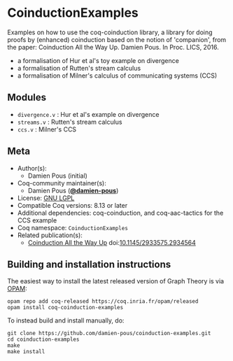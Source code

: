 # CoinductionExamples

Examples on how to use the coq-coinduction library, a library for doing proofs by (enhanced) coinduction based on the notion of 'companion', from the paper:
Coinduction All the Way Up. Damien Pous. In Proc. LICS, 2016.

 - a formalisation of Hur et al's toy example on divergence 
 - a formalisation of Rutten's stream calculus
 - a formalisation of Milner's calculus of communicating systems (CCS)
 
## Modules
 + `divergence.v`  : Hur et al's example on divergence 
 + `streams.v`     : Rutten's stream calculus 
 + `ccs.v`         : Milner's CCS 

## Meta

- Author(s):
  - Damien Pous (initial)
- Coq-community maintainer(s):
  - Damien Pous ([**@damien-pous**](https://github.com/damien-pous))
- License: [GNU LGPL](LICENSE)
- Compatible Coq versions: 8.13 or later
- Additional dependencies: coq-coinduction, and coq-aac-tactics for the CCS example
- Coq namespace: `CoinductionExamples`
- Related publication(s):
  - [Coinduction All the Way Up](https://hal.archives-ouvertes.fr/hal-01259622) doi:[10.1145/2933575.2934564](http://dx.doi.org/10.1145/2933575.2934564)

## Building and installation instructions

The easiest way to install the latest released version of Graph Theory
is via [OPAM](https://opam.ocaml.org/doc/Install.html):

```shell
opam repo add coq-released https://coq.inria.fr/opam/released
opam install coq-coinduction-examples
```

To instead build and install manually, do:

``` shell
git clone https://github.com/damien-pous/coinduction-examples.git
cd coinduction-examples
make
make install
```
